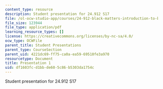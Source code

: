 ```yaml
---
content_type: resource
description: Student presentation for 24.912 S17
file: /ol-ocw-studio-app/courses/24-912-black-matters-introduction-to-black-studies-spring-2017/df1603fcd1bbde605c86b5303da1754c_MIT24_912S17_pres1.pdf
file_size: 123944
file_type: application/pdf
learning_resource_types: []
license: https://creativecommons.org/licenses/by-nc-sa/4.0/
ocw_type: OCWFile
parent_title: Student Presentations
parent_type: CourseSection
parent_uid: 4221dc69-ff75-ca0a-ea59-69510fe3a970
resourcetype: Document
title: Presentation 1
uid: df1603fc-d1bb-de60-5c86-b5303da1754c
---
```

Student presentation for 24.912 S17